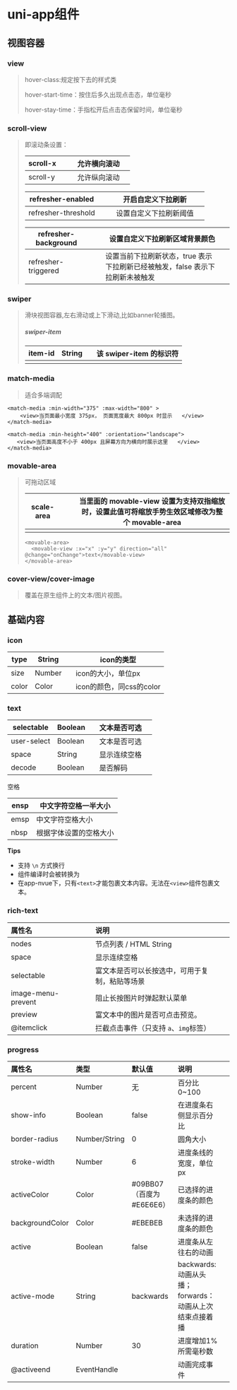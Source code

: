 # uni-app组件

## 视图容器

### view

> hover-class:规定按下去的样式类
>
> hover-start-time：按住后多久出现点击态，单位毫秒
>
> hover-stay-time：手指松开后点击态保留时间，单位毫秒

### scroll-view

> 即滚动条设置：
>
> | scroll-x |      |      | 允许横向滚动 |      |
> | -------- | ---- | ---- | ------------ | ---- |
> | scroll-y |      |      | 允许纵向滚动 |      |
>
> | refresher-enabled   |      |      | 开启自定义下拉刷新     |      |
> | ------------------- | ---- | ---- | ---------------------- | ---- |
> | refresher-threshold |      |      | 设置自定义下拉刷新阈值 |      |
>
> | refresher-background |      |      | 设置自定义下拉刷新区域背景颜色                               |      |
> | -------------------- | ---- | ---- | ------------------------------------------------------------ | ---- |
> | refresher-triggered  |      |      | 设置当前下拉刷新状态，true 表示下拉刷新已经被触发，false 表示下拉刷新未被触发 |      |

### swiper

> 滑块视图容器,左右滑动或上下滑动,比如banner轮播图。
>
> ##### swiper-item
>
> | item-id | String |      | 该 swiper-item 的标识符 |
> | ------- | ------ | ---- | ----------------------- |
> |         |        |      |                         |

### match-media

> 适合多端调配

```vue
<match-media :min-width="375" :max-width="800" >
    <view>当页面最小宽度 375px， 页面宽度最大 800px 时显示	</view>
</match-media>

<match-media :min-height="400" :orientation="landscape">
   <view>当页面高度不小于 400px 且屏幕方向为横向时展示这里	</view>
</match-media>
```

### movable-area

> 可拖动区域
>
> | scale-area |      |      | 当里面的 movable-view 设置为支持双指缩放时，设置此值可将缩放手势生效区域修改为整个 movable-area |
> | ---------- | ---- | ---- | ------------------------------------------------------------ |
> |            |      |      |                                                              |
>
> ```vue
> <movable-area>
> 	<movable-view :x="x" :y="y" direction="all" @change="onChange">text</movable-view>
> </movable-area>
> ```

### cover-view/cover-image

>  覆盖在原生组件上的文本/图片视图。

## 基础内容

### icon

| type  | String |      | icon的类型               |
| ----- | ------ | ---- | ------------------------ |
| size  | Number |      | icon的大小，单位px       |
| color | Color  |      | icon的颜色，同css的color |

### text

| selectable  | Boolean |      | 文本是否可选 |      |
| ----------- | ------- | ---- | ------------ | ---- |
| user-select | Boolean |      | 文本是否可选 |      |
| space       | String  |      | 显示连续空格 |      |
| decode      | Boolean |      | 是否解码     |      |

空格

| ensp | 中文字符空格一半大小   |
| ---- | ---------------------- |
| emsp | 中文字符空格大小       |
| nbsp | 根据字体设置的空格大小 |

**Tips**

- 支持 `\n` 方式换行
- <span>组件编译时会被转换为 <text>
- 在app-nvue下，只有`<text>`才能包裹文本内容。无法在`<view>`组件包裹文本。

### rich-text

| 属性名             |      |      | 说明                                           |      |
| :----------------- | :--- | :--- | :--------------------------------------------- | :--- |
| nodes              |      |      | 节点列表 / HTML String                         |      |
| space              |      |      | 显示连续空格                                   |      |
| selectable         |      |      | 富文本是否可以长按选中，可用于复制，粘贴等场景 |      |
| image-menu-prevent |      |      | 阻止长按图片时弹起默认菜单                     |      |
| preview            |      |      | 富文本中的图片是否可点击预览。                 |      |
| @itemclick         |      |      | 拦截点击事件（只支持 `a`、`img`标签）          |      |

### progress

| 属性名          | 类型          | 默认值                   | 说明                                                    |      |
| :-------------- | :------------ | :----------------------- | :------------------------------------------------------ | :--- |
| percent         | Number        | 无                       | 百分比0~100                                             |      |
| show-info       | Boolean       | false                    | 在进度条右侧显示百分比                                  |      |
| border-radius   | Number/String | 0                        | 圆角大小                                                |      |
| stroke-width    | Number        | 6                        | 进度条线的宽度，单位px                                  |      |
| activeColor     | Color         | #09BB07（百度为#E6E6E6） | 已选择的进度条的颜色                                    |      |
| backgroundColor | Color         | #EBEBEB                  | 未选择的进度条的颜色                                    |      |
| active          | Boolean       | false                    | 进度条从左往右的动画                                    |      |
| active-mode     | String        | backwards                | backwards: 动画从头播；forwards：动画从上次结束点接着播 |      |
| duration        | Number        | 30                       | 进度增加1%所需毫秒数                                    |      |
| @activeend      | EventHandle   |                          | 动画完成事件                                            |      |
